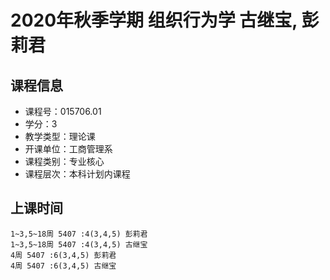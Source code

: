# 2020年秋季学期 组织行为学 古继宝, 彭莉君






## 课程信息

- 课程号：015706.01
- 学分：3
- 教学类型：理论课
- 开课单位：工商管理系
- 课程类别：专业核心
- 课程层次：本科计划内课程

## 上课时间

```
1~3,5~18周 5407 :4(3,4,5) 彭莉君
1~3,5~18周 5407 :4(3,4,5) 古继宝
4周 5407 :6(3,4,5) 彭莉君
4周 5407 :6(3,4,5) 古继宝
```

